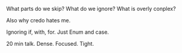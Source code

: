 What parts do we skip? What do we ignore? What is overly conplex?

Also why credo hates me.

Ignoring if, with, for. Just Enum and case.

20 min talk. Dense. Focused. Tight.